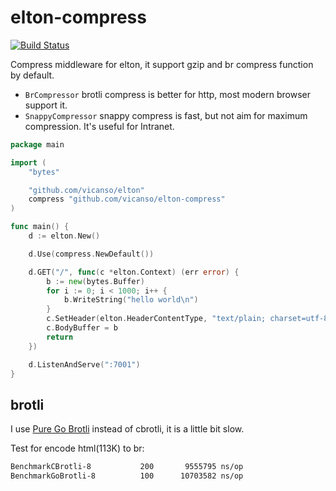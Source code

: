 # elton-compress

[![Build Status](https://img.shields.io/travis/vicanso/elton-compress.svg?label=linux+build)](https://travis-ci.org/vicanso/elton-compress)

Compress middleware for elton, it support gzip and br compress function by default. 

- `BrCompressor` brotli compress is better for http, most modern browser support it.
- `SnappyCompressor` snappy compress is fast, but not aim for maximum compression. It's useful for Intranet.


```go
package main

import (
	"bytes"

	"github.com/vicanso/elton"
	compress "github.com/vicanso/elton-compress"
)

func main() {
	d := elton.New()

	d.Use(compress.NewDefault())

	d.GET("/", func(c *elton.Context) (err error) {
		b := new(bytes.Buffer)
		for i := 0; i < 1000; i++ {
			b.WriteString("hello world\n")
		}
		c.SetHeader(elton.HeaderContentType, "text/plain; charset=utf-8")
		c.BodyBuffer = b
		return
	})

	d.ListenAndServe(":7001")
}
```

## brotli

I use [Pure Go Brotli](https://github.com/andybalholm/brotli) instead of cbrotli, it is a little bit slow. 

Test for encode html(113K) to br:

```bash
BenchmarkCBrotli-8    	     200	   9555795 ns/op
BenchmarkGoBrotli-8   	     100	  10703582 ns/op
```